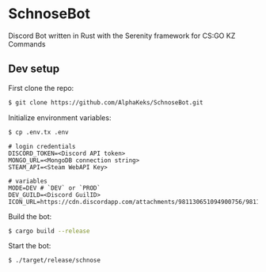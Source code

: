 # SchnoseBot

Discord Bot written in Rust with the Serenity framework for CS:GO KZ Commands

## Dev setup

First clone the repo:

```sh
$ git clone https://github.com/AlphaKeks/SchnoseBot.git
```

Initialize environment variables:

```sh
$ cp .env.tx .env
```

```
# login credentials
DISCORD_TOKEN=<Discord API token>
MONGO_URL=<MongoDB connection string>
STEAM_API=<Steam WebAPI Key>

# variables
MODE=DEV # `DEV` or `PROD`
DEV_GUILD=<Discord GuilID>
ICON_URL=https://cdn.discordapp.com/attachments/981130651094900756/981130719537545286/churchOfSchnose.png
```

Build the bot:

```sh
$ cargo build --release
```

Start the bot:

```sh
$ ./target/release/schnose
```
